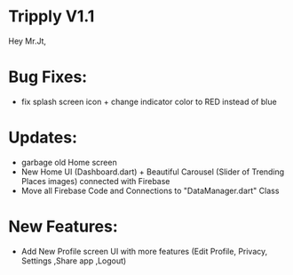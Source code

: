 # Tripply V1.1

Hey Mr.Jt,

# Bug Fixes: 
 - fix splash screen icon + change indicator color to RED instead of blue

# Updates: 
 - garbage old Home screen 
 - New Home UI (Dashboard.dart) + Beautiful Carousel (Slider of Trending Places images) connected with Firebase
 - Move all Firebase Code and Connections to "DataManager.dart" Class

# New Features: 
 - Add New Profile screen UI with more features (Edit Profile, Privacy, Settings ,Share app ,Logout)
